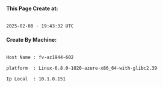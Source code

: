 
   
#### This Page Create at:

```bash

2025-02-08 - 19:43:32 UTC

```

#### Create By Machine:

```bash

Host Name : fv-az1944-602

platform  : Linux-6.8.0-1020-azure-x86_64-with-glibc2.39

Ip Local  : 10.1.0.151

```

